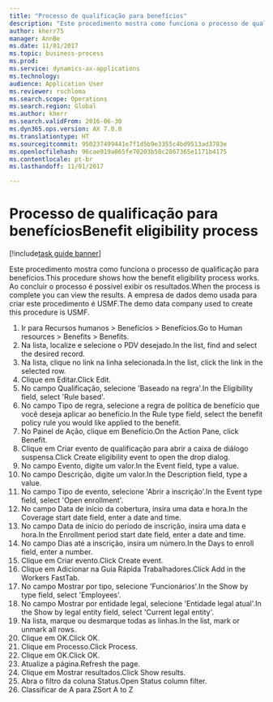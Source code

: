```yaml
--- 
title: "Processo de qualificação para benefícios"
description: "Este procedimento mostra como funciona o processo de qualificação para benefícios."
author: kherr75
manager: AnnBe
ms.date: 11/01/2017
ms.topic: business-process
ms.prod: 
ms.service: dynamics-ax-applications
ms.technology: 
audience: Application User
ms.reviewer: rschloma
ms.search.scope: Operations
ms.search.region: Global
ms.author: kherr
ms.search.validFrom: 2016-06-30
ms.dyn365.ops.version: AX 7.0.0
ms.translationtype: HT
ms.sourcegitcommit: 950237499441e7f1d5b9e3355c4bd9513ad3783e
ms.openlocfilehash: 96cae919a865fe70203b50c2867365e1171b4175
ms.contentlocale: pt-br
ms.lasthandoff: 11/01/2017

---
```

# <a name="benefit-eligibility-process"></a><span data-ttu-id="eb0ab-103">Processo de qualificação para benefícios</span><span class="sxs-lookup"><span data-stu-id="eb0ab-103">Benefit eligibility process</span></span>

[!include[task guide banner](../../includes/task-guide-banner.md)]

<span data-ttu-id="eb0ab-104">Este procedimento mostra como funciona o processo de qualificação para benefícios.</span><span class="sxs-lookup"><span data-stu-id="eb0ab-104">This procedure shows how the benefit eligibility process works.</span></span> <span data-ttu-id="eb0ab-105">Ao concluir o processo é possível exibir os resultados.</span><span class="sxs-lookup"><span data-stu-id="eb0ab-105">When the process is complete you can view the results.</span></span> <span data-ttu-id="eb0ab-106">A empresa de dados demo usada para criar este procedimento é USMF.</span><span class="sxs-lookup"><span data-stu-id="eb0ab-106">The demo data company used to create this procedure is USMF.</span></span>

1. <span data-ttu-id="eb0ab-107">Ir para Recursos humanos > Benefícios > Benefícios.</span><span class="sxs-lookup"><span data-stu-id="eb0ab-107">Go to Human resources > Benefits > Benefits.</span></span>
2. <span data-ttu-id="eb0ab-108">Na lista, localize e selecione o PDV desejado.</span><span class="sxs-lookup"><span data-stu-id="eb0ab-108">In the list, find and select the desired record.</span></span>
3. <span data-ttu-id="eb0ab-109">Na lista, clique no link na linha selecionada.</span><span class="sxs-lookup"><span data-stu-id="eb0ab-109">In the list, click the link in the selected row.</span></span>
4. <span data-ttu-id="eb0ab-110">Clique em Editar.</span><span class="sxs-lookup"><span data-stu-id="eb0ab-110">Click Edit.</span></span>
5. <span data-ttu-id="eb0ab-111">No campo Qualificação, selecione 'Baseado na regra'.</span><span class="sxs-lookup"><span data-stu-id="eb0ab-111">In the Eligibility field, select 'Rule based'.</span></span>
6. <span data-ttu-id="eb0ab-112">No campo Tipo de regra, selecione a regra de política de benefício que você deseja aplicar ao benefício.</span><span class="sxs-lookup"><span data-stu-id="eb0ab-112">In the Rule type field, select the benefit policy rule you would like applied to the benefit.</span></span>
7. <span data-ttu-id="eb0ab-113">No Painel de Ação, clique em Benefício.</span><span class="sxs-lookup"><span data-stu-id="eb0ab-113">On the Action Pane, click Benefit.</span></span>
8. <span data-ttu-id="eb0ab-114">Clique em Criar evento de qualificação para abrir a caixa de diálogo suspensa.</span><span class="sxs-lookup"><span data-stu-id="eb0ab-114">Click Create eligibility event to open the drop dialog.</span></span>
9. <span data-ttu-id="eb0ab-115">No campo Evento, digite um valor.</span><span class="sxs-lookup"><span data-stu-id="eb0ab-115">In the Event field, type a value.</span></span>
10. <span data-ttu-id="eb0ab-116">No campo Descrição, digite um valor.</span><span class="sxs-lookup"><span data-stu-id="eb0ab-116">In the Description field, type a value.</span></span>
11. <span data-ttu-id="eb0ab-117">No campo Tipo de evento, selecione 'Abrir a inscrição'.</span><span class="sxs-lookup"><span data-stu-id="eb0ab-117">In the Event type field, select 'Open enrollment'.</span></span>
12. <span data-ttu-id="eb0ab-118">No campo Data de início da cobertura, insira uma data e hora.</span><span class="sxs-lookup"><span data-stu-id="eb0ab-118">In the Coverage start date field, enter a date and time.</span></span>
13. <span data-ttu-id="eb0ab-119">No campo Data de início do período de inscrição, insira uma data e hora.</span><span class="sxs-lookup"><span data-stu-id="eb0ab-119">In the Enrollment period start date field, enter a date and time.</span></span>
14. <span data-ttu-id="eb0ab-120">No campo Dias até a inscrição, insira um número.</span><span class="sxs-lookup"><span data-stu-id="eb0ab-120">In the Days to enroll field, enter a number.</span></span>
15. <span data-ttu-id="eb0ab-121">Clique em Criar evento.</span><span class="sxs-lookup"><span data-stu-id="eb0ab-121">Click Create event.</span></span>
16. <span data-ttu-id="eb0ab-122">Clique em Adicionar na Guia Rápida Trabalhadores.</span><span class="sxs-lookup"><span data-stu-id="eb0ab-122">Click Add in the Workers FastTab.</span></span>
17. <span data-ttu-id="eb0ab-123">No campo Mostrar por tipo, selecione 'Funcionários'.</span><span class="sxs-lookup"><span data-stu-id="eb0ab-123">In the Show by type field, select 'Employees'.</span></span>
18. <span data-ttu-id="eb0ab-124">No campo Mostrar por entidade legal, selecione 'Entidade legal atual'.</span><span class="sxs-lookup"><span data-stu-id="eb0ab-124">In the Show by legal entity field, select 'Current legal entity'.</span></span>
19. <span data-ttu-id="eb0ab-125">Na lista, marque ou desmarque todas as linhas.</span><span class="sxs-lookup"><span data-stu-id="eb0ab-125">In the list, mark or unmark all rows.</span></span>
20. <span data-ttu-id="eb0ab-126">Clique em OK.</span><span class="sxs-lookup"><span data-stu-id="eb0ab-126">Click OK.</span></span>
21. <span data-ttu-id="eb0ab-127">Clique em Processo.</span><span class="sxs-lookup"><span data-stu-id="eb0ab-127">Click Process.</span></span>
22. <span data-ttu-id="eb0ab-128">Clique em OK.</span><span class="sxs-lookup"><span data-stu-id="eb0ab-128">Click OK.</span></span>
23. <span data-ttu-id="eb0ab-129">Atualize a página.</span><span class="sxs-lookup"><span data-stu-id="eb0ab-129">Refresh the page.</span></span>
24. <span data-ttu-id="eb0ab-130">Clique em Mostrar resultados.</span><span class="sxs-lookup"><span data-stu-id="eb0ab-130">Click Show results.</span></span>
25. <span data-ttu-id="eb0ab-131">Abra o filtro da coluna Status.</span><span class="sxs-lookup"><span data-stu-id="eb0ab-131">Open Status column filter.</span></span>
26. <span data-ttu-id="eb0ab-132">Classificar de A para Z</span><span class="sxs-lookup"><span data-stu-id="eb0ab-132">Sort A to Z</span></span>


